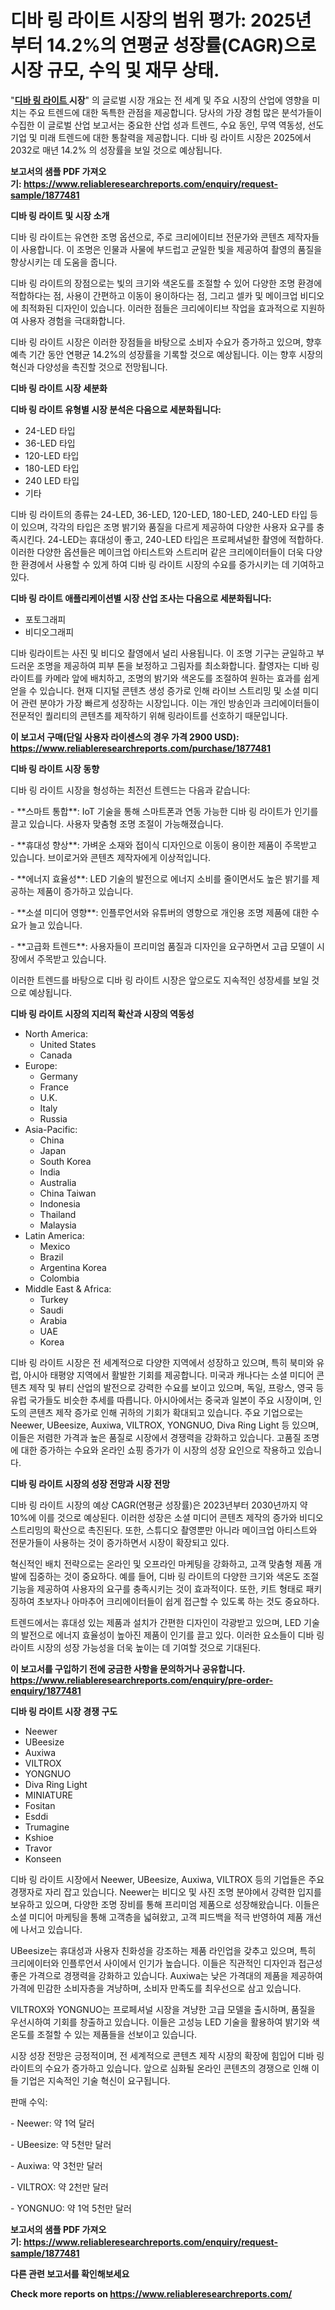 <p><h1>디바 링 라이트 시장의 범위 평가: 2025년부터 14.2%의 연평균 성장률(CAGR)으로 시장 규모, 수익 및 재무 상태.</h1></p><p>"<strong><a href="https://www.reliableresearchreports.com/diva-ring-light-r1877481?utm_campaign=106&utm_medium=7&utm_source=Github&utm_content=ia&utm_term=11032025&utm_id=diva-ring-light">디바 링 라이트&nbsp;</a></strong><strong>시장</strong>" 의 글로벌 시장 개요는 전 세계 및 주요 시장의 산업에 영향을 미치는 주요 트렌드에 대한 독특한 관점을 제공합니다. 당사의 가장 경험 많은 분석가들이 수집한 이 글로벌 산업 보고서는 중요한 산업 성과 트렌드, 수요 동인, 무역 역동성, 선도 기업 및 미래 트렌드에 대한 통찰력을 제공합니다. 디바 링 라이트 시장은 2025에서 2032로 매년 14.2% 의 성장률을 보일 것으로 예상됩니다.&nbsp;</p>
<p><strong>보고서의 샘플 PDF 가져오기:&nbsp;<a href="https://www.reliableresearchreports.com/enquiry/request-sample/1877481?utm_campaign=106&utm_medium=7&utm_source=Github&utm_content=ia&utm_term=11032025&utm_id=diva-ring-light">https://www.reliableresearchreports.com/enquiry/request-sample/1877481</a></strong></p>
<p><strong>디바 링 라이트 및 시장 소개</strong></p>
<p><p>디바 링 라이트는 유연한 조명 옵션으로, 주로 크리에이티브 전문가와 콘텐츠 제작자들이 사용합니다. 이 조명은 인물과 사물에 부드럽고 균일한 빛을 제공하여 촬영의 품질을 향상시키는 데 도움을 줍니다. </p><p>디바 링 라이트의 장점으로는 빛의 크기와 색온도를 조절할 수 있어 다양한 조명 환경에 적합하다는 점, 사용이 간편하고 이동이 용이하다는 점, 그리고 셀카 및 메이크업 비디오에 최적화된 디자인이 있습니다. 이러한 점들은 크리에이티브 작업을 효과적으로 지원하여 사용자 경험을 극대화합니다.</p><p>디바 링 라이트 시장은 이러한 장점들을 바탕으로 소비자 수요가 증가하고 있으며, 향후 예측 기간 동안 연평균 14.2%의 성장률을 기록할 것으로 예상됩니다. 이는 향후 시장의 혁신과 다양성을 촉진할 것으로 전망됩니다.</p></p>
<p><strong>디바 링 라이트 시장 세분화</strong></p>
<p><strong>디바 링 라이트 유형별 시장 분석은 다음으로 세분화됩니다:</strong></p>
<p><ul><li>24-LED 타입</li><li>36-LED 타입</li><li>120-LED 타입</li><li>180-LED 타입</li><li>240 LED 타입</li><li>기타</li></ul></p>
<p><p>디바 링 라이트의 종류는 24-LED, 36-LED, 120-LED, 180-LED, 240-LED 타입 등이 있으며, 각각의 타입은 조명 밝기와 품질을 다르게 제공하여 다양한 사용자 요구를 충족시킨다. 24-LED는 휴대성이 좋고, 240-LED 타입은 프로페셔널한 촬영에 적합하다. 이러한 다양한 옵션들은 메이크업 아티스트와 스트리머 같은 크리에이터들이 더욱 다양한 환경에서 사용할 수 있게 하여 디바 링 라이트 시장의 수요를 증가시키는 데 기여하고 있다.</p></p>
<p><strong>디바 링 라이트 애플리케이션별 시장 산업 조사는 다음으로 세분화됩니다:</strong></p>
<p><ul><li>포토그래피</li><li>비디오그래피</li></ul></p>
<p><p>디바 링라이트는 사진 및 비디오 촬영에서 널리 사용됩니다. 이 조명 기구는 균일하고 부드러운 조명을 제공하여 피부 톤을 보정하고 그림자를 최소화합니다. 촬영자는 디바 링라이트를 카메라 앞에 배치하고, 조명의 밝기와 색온도를 조절하여 원하는 효과를 쉽게 얻을 수 있습니다. 현재 디지털 콘텐츠 생성 증가로 인해 라이브 스트리밍 및 소셜 미디어 관련 분야가 가장 빠르게 성장하는 시장입니다. 이는 개인 방송인과 크리에이터들이 전문적인 퀄리티의 콘텐츠를 제작하기 위해 링라이트를 선호하기 때문입니다.</p></p>
<p><strong>이 보고서 구매(단일 사용자 라이센스의 경우 가격 2900 USD): <a href="https://www.reliableresearchreports.com/purchase/1877481?utm_campaign=106&utm_medium=7&utm_source=Github&utm_content=ia&utm_term=11032025&utm_id=diva-ring-light">https://www.reliableresearchreports.com/purchase/1877481</a></strong></p>
<p><strong>디바 링 라이트 시장 동향</strong></p>
<p><p>디바 링 라이트 시장을 형성하는 최전선 트렌드는 다음과 같습니다:</p><p>- **스마트 통합**: IoT 기술을 통해 스마트폰과 연동 가능한 디바 링 라이트가 인기를 끌고 있습니다. 사용자 맞춤형 조명 조절이 가능해졌습니다.</p><p>  </p><p>- **휴대성 향상**: 가벼운 소재와 접이식 디자인으로 이동이 용이한 제품이 주목받고 있습니다. 브이로거와 콘텐츠 제작자에게 이상적입니다.</p><p>- **에너지 효율성**: LED 기술의 발전으로 에너지 소비를 줄이면서도 높은 밝기를 제공하는 제품이 증가하고 있습니다.</p><p>- **소셜 미디어 영향**: 인플루언서와 유튜버의 영향으로 개인용 조명 제품에 대한 수요가 늘고 있습니다.</p><p>- **고급화 트렌드**: 사용자들이 프리미엄 품질과 디자인을 요구하면서 고급 모델이 시장에서 주목받고 있습니다.</p><p>이러한 트렌드를 바탕으로 디바 링 라이트 시장은 앞으로도 지속적인 성장세를 보일 것으로 예상됩니다.</p></p>
<p><strong>디바 링 라이트 시장의 지리적 확산과 시장의 역동성</strong></p>
<p><ul>
    <li>
        North America:
        <ul>
            <li>United States</li>
            <li>Canada</li>
        </ul>
    </li>
    <li>
        Europe:
        <ul>
            <li>Germany</li>
            <li>France</li>
            <li>U.K.</li>
            <li>Italy</li>
            <li>Russia</li>
        </ul>
    </li>
    <li>
        Asia-Pacific:
        <ul>
            <li>China</li>
            <li>Japan</li>
            <li>South Korea</li>
            <li>India</li>
            <li>Australia</li>
            <li>China Taiwan</li>
            <li>Indonesia</li>
            <li>Thailand</li>
            <li>Malaysia</li>
        </ul>
    </li>
    <li>
        Latin America:
        <ul>
            <li>Mexico</li>
            <li>Brazil</li>
            <li>Argentina Korea</li>
            <li>Colombia</li>
        </ul>
    </li>
    <li>
        Middle East & Africa:
        <ul>
            <li>Turkey</li>
            <li>Saudi</li>
            <li>Arabia</li>
            <li>UAE</li>
            <li>Korea</li>
        </ul>
    </li>
    </ul></p>
<p><p>디바 링 라이트 시장은 전 세계적으로 다양한 지역에서 성장하고 있으며, 특히 북미와 유럽, 아시아 태평양 지역에서 활발한 기회를 제공합니다. 미국과 캐나다는 소셜 미디어 콘텐츠 제작 및 뷰티 산업의 발전으로 강력한 수요를 보이고 있으며, 독일, 프랑스, 영국 등 유럽 국가들도 비슷한 추세를 따릅니다. 아시아에서는 중국과 일본이 주요 시장이며, 인도의 콘텐츠 제작 증가로 인해 귀하의 기회가 확대되고 있습니다. 주요 기업으로는 Neewer, UBeesize, Auxiwa, VILTROX, YONGNUO, Diva Ring Light 등 있으며, 이들은 저렴한 가격과 높은 품질로 시장에서 경쟁력을 강화하고 있습니다. 고품질 조명에 대한 증가하는 수요와 온라인 쇼핑 증가가 이 시장의 성장 요인으로 작용하고 있습니다.</p></p>
<p><strong>디바 링 라이트 시장의 성장 전망과 시장 전망</strong></p>
<p><p>디바 링 라이트 시장의 예상 CAGR(연평균 성장률)은 2023년부터 2030년까지 약 10%에 이를 것으로 예상된다. 이러한 성장은 소셜 미디어 콘텐츠 제작의 증가와 비디오 스트리밍의 확산으로 촉진된다. 또한, 스튜디오 촬영뿐만 아니라 메이크업 아티스트와 전문가들이 사용하는 것이 증가하면서 시장이 확장되고 있다.</p><p>혁신적인 배치 전략으로는 온라인 및 오프라인 마케팅을 강화하고, 고객 맞춤형 제품 개발에 집중하는 것이 중요하다. 예를 들어, 디바 링 라이트의 다양한 크기와 색온도 조절 기능을 제공하여 사용자의 요구를 충족시키는 것이 효과적이다. 또한, 키트 형태로 패키징하여 초보자나 아마추어 크리에이터들이 쉽게 접근할 수 있도록 하는 것도 중요하다.</p><p>트렌드에서는 휴대성 있는 제품과 설치가 간편한 디자인이 각광받고 있으며, LED 기술의 발전으로 에너지 효율성이 높아진 제품이 인기를 끌고 있다. 이러한 요소들이 디바 링 라이트 시장의 성장 가능성을 더욱 높이는 데 기여할 것으로 기대된다.</p></p>
<p><strong>이 보고서를 구입하기 전에 궁금한 사항을 문의하거나 공유합니다. <a href="https://www.reliableresearchreports.com/enquiry/pre-order-enquiry/1877481?utm_campaign=106&utm_medium=7&utm_source=Github&utm_content=ia&utm_term=11032025&utm_id=diva-ring-light">https://www.reliableresearchreports.com/enquiry/pre-order-enquiry/1877481</a></strong></p>
<p><strong>디바 링 라이트 시장 경쟁 구도</strong></p>
<p><ul><li>Neewer</li><li>UBeesize</li><li>Auxiwa</li><li>VILTROX</li><li>YONGNUO</li><li>Diva Ring Light</li><li>MINIATURE</li><li>Fositan</li><li>Esddi</li><li>Trumagine</li><li>Kshioe</li><li>Travor</li><li>Konseen</li></ul></p>
<p><p>디바 링 라이트 시장에서 Neewer, UBeesize, Auxiwa, VILTROX 등의 기업들은 주요 경쟁자로 자리 잡고 있습니다. Neewer는 비디오 및 사진 조명 분야에서 강력한 입지를 보유하고 있으며, 다양한 조명 장비를 통해 프리미엄 제품으로 성장해왔습니다. 이들은 소셜 미디어 마케팅을 통해 고객층을 넓혀왔고, 고객 피드백을 적극 반영하여 제품 개선에 나서고 있습니다.</p><p>UBeesize는 휴대성과 사용자 친화성을 강조하는 제품 라인업을 갖추고 있으며, 특히 크리에이터와 인플루언서 사이에서 인기가 높습니다. 이들은 직관적인 디자인과 접근성 좋은 가격으로 경쟁력을 강화하고 있습니다. Auxiwa는 낮은 가격대의 제품을 제공하여 가격에 민감한 소비자층을 겨냥하며, 소비자 만족도를 최우선으로 삼고 있습니다.</p><p>VILTROX와 YONGNUO는 프로페셔널 시장을 겨냥한 고급 모델을 출시하며, 품질을 우선시하여 기회를 창출하고 있습니다. 이들은 고성능 LED 기술을 활용하여 밝기와 색온도를 조절할 수 있는 제품들을 선보이고 있습니다.</p><p>시장 성장 전망은 긍정적이며, 전 세계적으로 콘텐츠 제작 시장의 확장에 힘입어 디바 링 라이트의 수요가 증가하고 있습니다. 앞으로 심화될 온라인 콘텐츠의 경쟁으로 인해 이들 기업은 지속적인 기술 혁신이 요구됩니다.</p><p>판매 수익:</p><p>- Neewer: 약 1억 달러</p><p>- UBeesize: 약 5천만 달러</p><p>- Auxiwa: 약 3천만 달러</p><p>- VILTROX: 약 2천만 달러</p><p>- YONGNUO: 약 1억 5천만 달러</p></p>
<p><strong>보고서의 샘플 PDF 가져오기:&nbsp;<a href="https://www.reliableresearchreports.com/enquiry/request-sample/1877481?utm_campaign=106&utm_medium=7&utm_source=Github&utm_content=ia&utm_term=11032025&utm_id=diva-ring-light">https://www.reliableresearchreports.com/enquiry/request-sample/1877481</a></strong></p>
<p><strong></strong></p>
<p><strong></strong></p>
<p><strong></strong></p>
<p><strong></strong></p>
<p><strong>다른 관련 보고서를 확인해보세요</strong></p>
<p><strong>Check more reports on <a href="https://www.reliableresearchreports.com/?utm_campaign=106&utm_medium=7&utm_source=Github&utm_content=ia&utm_term=11032025&utm_id=diva-ring-light">https://www.reliableresearchreports.com/</a></strong></p>
<p></p>